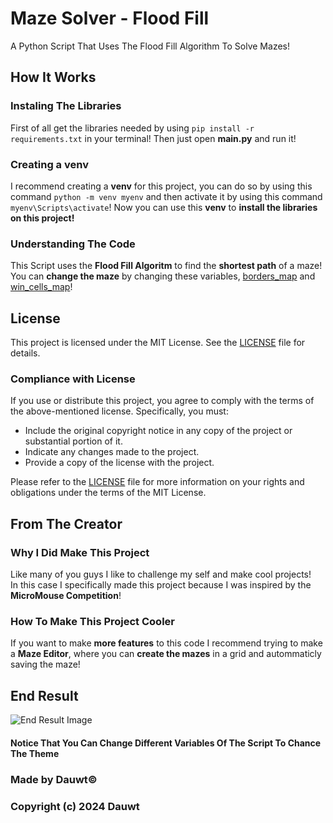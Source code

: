 # Maze Solver - Flood Fill
A Python Script That Uses The Flood Fill Algorithm To Solve Mazes!

## How It Works

### Instaling The Libraries

First of all get the libraries needed by using `pip install -r requirements.txt` in your terminal! Then just open **main.py** and run it!  
  
### Creating a **venv**

I recommend creating a **venv** for this project, you can do so by using this command `python -m venv myenv` and then activate it by using this command `myenv\Scripts\activate`! Now you can use this **venv** to **install the libraries on this project!**

### Understanding The Code

This Script uses the **Flood Fill Algoritm** to find the **shortest path** of a maze!  
You can **change the maze** by changing these variables, [borders_map](./main.py#L26) and [win_cells_map](./main.py#L28)!

## License

This project is licensed under the MIT License. See the [LICENSE](./LICENSE) file for details.

### Compliance with License

If you use or distribute this project, you agree to comply with the terms of the above-mentioned license. Specifically, you must:

- Include the original copyright notice in any copy of the project or substantial portion of it.
- Indicate any changes made to the project.
- Provide a copy of the license with the project.

Please refer to the [LICENSE](./LICENSE) file for more information on your rights and obligations under the terms of the MIT License.

## From The Creator

### Why I Did Make This Project

Like many of you guys I like to challenge my self and make cool projects!  
In this case I specifically made this project because I was inspired by the **MicroMouse Competition**!

### How To Make This Project Cooler

If you want to make **more features** to this code I recommend trying to make a **Maze Editor**, where you can **create the mazes** in a grid and autommaticly saving the maze!

## End Result

![End Result Image](./endResult.gif)

#### Notice That You Can Change Different Variables Of The Script To Chance The Theme

### **Made by Dauwt©**

### Copyright (c) 2024 Dauwt
